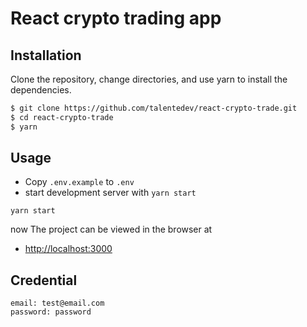 # React crypto trading app


## Installation

Clone the repository, change directories, and use yarn to install the dependencies.

```bash
$ git clone https://github.com/talentedev/react-crypto-trade.git
$ cd react-crypto-trade
$ yarn
```

## Usage

- Copy `.env.example` to `.env`
- start development server with `yarn start`
```
yarn start
```
now The project can be viewed in the browser at

- [http://localhost:3000](http://localhost:3000)

## Credential
```
email: test@email.com
password: password
```

